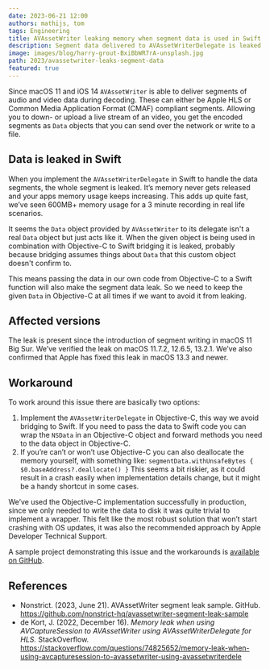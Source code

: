 ```yaml
---
date: 2023-06-21 12:00
authors: mathijs, tom
tags: Engineering
title: AVAssetWriter leaking memory when segment data is used in Swift
description: Segment data delivered to AVAssetWriterDelegate is leaked when the delegate is implemented in Swift. You either need to implement the delegate in Objective-C or deallocate the data yourself. This issue is fixed by Apple in macOS 13.3.
image: images/blog/harry-grout-BxiBbWR7rA-unsplash.jpg
path: 2023/avassetwriter-leaks-segment-data
featured: true
---
```


Since macOS 11 and iOS 14 `AVAssetWriter` is able to deliver segments of audio and video data during decoding. These can either be Apple HLS or Common Media Application Format (CMAF) compliant segments. Allowing you to down- or upload a live stream of an video, you get the encoded segments as `Data` objects that you can send over the network or write to a file.

## Data is leaked in Swift

When you implement the `AVAssetWriterDelegate` in Swift to handle the data segments, the whole segment is leaked. It’s memory never gets released and your apps memory usage keeps increasing. This adds up quite fast, we’ve seen 600MB+ memory usage for a 3 minute recording in real life scenarios.

It seems the `Data` object provided by `AVAssetWriter` to its delegate isn't a real `Data` object but just acts like it. When the given object is being used in combination with Objective-C to Swift bridging it is leaked, probably because bridging assumes things about `Data` that this custom object doesn't confirm to. 

This means passing the data in our own code from Objective-C to a Swift function will also make the segment data leak. So we need to keep the given `Data` in Objective-C at all times if we want to avoid it from leaking.

## Affected versions

The leak is present since the introduction of segment writing in macOS 11 Big Sur. We’ve verified the leak on macOS 11.7.2, 12.6.5, 13.2.1. We’ve also confirmed that Apple has fixed this leak in macOS 13.3 and newer.

## Workaround

To work around this issue there are basically two options:

1. Implement the `AVAssetWriterDelegate` in Objective-C, this way we avoid bridging to Swift. If you need to pass the data to Swift code you can wrap the `NSData` in an Objective-C object and forward methods you need to the data object in Objective-C.
2. If you’re can’t or won’t use Objective-C you can also deallocate the memory yourself, with something like: `segmentData.withUnsafeBytes { $0.baseAddress?.deallocate() }` This seems a bit riskier, as it could result in a crash easily when implementation details change, but it might be a handy shortcut in some cases.

We’ve used the Objective-C implementation successfully in production, since we only needed to write the data to disk it was quite trivial to implement a wrapper. This felt like the most robust solution that won’t start crashing with OS updates, it was also the recommended approach by Apple Developer Technical Support.

A sample project demonstrating this issue and the workarounds is [available on GitHub](https://github.com/nonstrict-hq/avassetwriter-segment-leak-sample).

## References

- Nonstrict. (2023, June 21). AVAssetWriter segment leak sample. GitHub. https://github.com/nonstrict-hq/avassetwriter-segment-leak-sample
- de Kort, J. (2022, December 16). *Memory leak when using AVCaptureSession to AVAssetWriter using AVAssetWriterDelegate for HLS.* StackOverflow. https://stackoverflow.com/questions/74825652/memory-leak-when-using-avcapturesession-to-avassetwriter-using-avassetwriterdele
